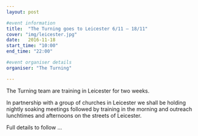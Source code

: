 ```yaml
---
layout: post

#event information
title:  "The Turning goes to Leicester 6/11 – 18/11"
cover: "img/leicester.jpg"
date:   2016-11-18
start_time: "10:00"
end_time: "22:00"

#event organiser details
organiser: "The Turning"

---
```


The Turning team are training in Leicester for two weeks.

In partnership with a group of churches in Leicester we shall be holding nightly soaking meetings followed by training in the morning and outreach lunchtimes and afternoons on the streets of Leicester.

Full details to follow ...
